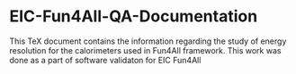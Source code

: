 # EIC-Fun4All-QA-Documentation
This TeX document contains the information regarding the study of energy resolution for the calorimeters used in Fun4All framework. 
This work was done as a part of software validaton for EIC Fun4All
